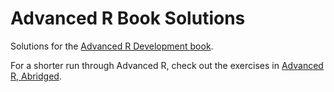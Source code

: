 Advanced R Book Solutions
====================

Solutions for the [Advanced R Development book](http://adv-r.had.co.nz/).

For a shorter run through Advanced R, check out the exercises in [Advanced R, Abridged](https://gist.github.com/peterhurford/72dbd44e0a34e29297485a8cf679cf73).
